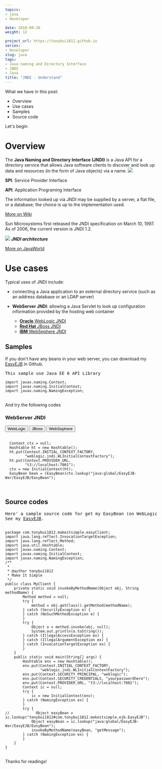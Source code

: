 ```yaml
---
topics:
- java
- developer

date: 2018-09-20
weight: 12

project_url: https://tonybui1812.github.io
series:
- Developer
slug: java
tags:
- Java naming and Directory Interface
- JNDI
- Java
title: "JNDI - Understand"
---
```


<link rel="stylesheet" href="/css/w3css_4_w3.css">
<link rel="stylesheet" href="/highlight/styles/default.css">
<script src="/highlight/highlight.pack.js"></script>
<script>hljs.initHighlightingOnLoad();</script>
What we have in this post:

- Overview
- Use cases
- Samples
- Source code

<!--more-->


Let's begin



<h1>Overview</h1>
The <b>Java Naming and Directory Interface (JNDI)</b> is a Java API for a directory service that allows Java software clients to discover and look up data and resources (in the form of Java objects) via a name.

<img src="/img/basic_jndi_diagram.JPG" />

<b>SPI</b>: Service Provider Interface

<b>API</b>: Application Programing Interface

The information looked up via JNDI may be supplied by a server, a flat file, or a database; the choice is up to the implementation used. 

<a href="https://en.wikipedia.org/wiki/Java_Naming_and_Directory_Interface" target="_blank">More on Wiki</a>

Sun Microsystems first released the JNDI specification on March 10, 1997. As of 2006, the current version is JNDI 1.2.

<img src="/img/sun_jw_jndi_orig.gif">
<i><b>JNDI architecture</b></i>

<a href="https://www.javaworld.com/article/2074186/jndi/j2ee-or-j2se--jndi-works-with-both.html" target="_blank">More on JavaWorld</a>


<h1>Use cases</h1>
Typical uses of JNDI include:

- connecting a Java application to an external directory service (such as an address database or an LDAP server)

- <b>WebServer JNDI</b>: allowing a Java Servlet to look up configuration information provided by the hosting web container
	- <a href="https://docs.oracle.com/cd/E13222_01/wls/docs100/jndi/over.html" target="_blank"><b>Oracle</b> WebLogic JNDI</a>
	- <a href="https://docs.jboss.org/author/display/AS71/JNDI+Reference" target="_blank"><b>Red Hat</b> JBoss JNDI</a>
	- <a href="https://www.ibm.com/support/knowledgecenter/en/SSAW57_9.0.0/com.ibm.websphere.nd.multiplatform.doc/ae/tnam_develop_naming.html" target="_blank"><b>IBM</b> WebSephere JNDI</a>
	
<h2>Samples</h2>	
If you don't have any beans in your web server, you can download my <a href="https://github.com/tonybui1812/EasyEJB">EasyEJB</a> in Github.

<pre>
This sample use Java EE 6 API Library
<code class="java">
import javax.naming.Context;
import javax.naming.InitialContext;
import javax.naming.NamingException;
</code>
</pre>

And try the following codes


<h3>WebServer JNDI</h3>

<div class="w3-bar w3-black">
  <button class="w3-bar-item w3-button tablink w3-red" onclick="openTab(event,'WebLogic','city')">WebLogic</button>
  <button class="w3-bar-item w3-button tablink" onclick="openTab(event,'JBoss','city')">JBoss</button>
  <button class="w3-bar-item w3-button tablink" onclick="openTab(event,'WebSephere','city')">WebSephere</button>
</div>

<div id="WebLogic" class="w3-container city">
  <pre>
  <code class="java">
  Context ctx = null;
  Hashtable ht = new Hashtable();
  ht.put(Context.INITIAL_CONTEXT_FACTORY,
         "weblogic.jndi.WLInitialContextFactory");
  ht.put(Context.PROVIDER_URL,
         "t3://localhost:7001");
  ctx = new InitialContext(ht);
  EasyBean bean = (EasyBean)ctx.lookup("java:global/EasyEJB-War/EasyEJB/EasyBean");  
  </code>
  </pre>
  
</div>

<div id="JBoss" class="w3-container city" style="display:none" >
 <pre> <code class="java">
final Properties env = new Properties();
env.put(Context.INITIAL_CONTEXT_FACTORY
	,org.jboss.naming.remote.client.InitialContextFactory.class.getName());
env.put(Context.PROVIDER_URL, "remote://localhost:4447");
remoteContext = new InitialContext(env);
MyBean myBean = remoteContext.lookup("java:global/MyBean");

</code></pre>
</div>

<div id="WebSephere" class="w3-container city" style="display:none">
  <pre><code class="java">
Hashtable env = new Hashtable();
env.put(Context.INITIAL_CONTEXT_FACTORY,
      "com.ibm.websphere.naming.WsnInitialContextFactory");
env.put(Context.PROVIDER_URL, "iiop://localhost:2809");
Context ctx = new InitialContext(env);
//look up
Object o = ctx.lookup("com/mycom/MyEJBHome");
</code>
</pre>
</div>

<h2>Source codes</h2>	
<pre>
Here' a sample source code for get my EasyBean (on WebLogic Server).
See my <a href="https://github.com/tonybui1812/EasyEJB">EasyEJB</a>.

<code>
package com.tonybui1812.makeitsimple.easyClient;
import java.lang.reflect.InvocationTargetException;
import java.lang.reflect.Method;
import java.util.Hashtable;
import javax.naming.Context;
import javax.naming.InitialContext;
import javax.naming.NamingException;
/**
 *
 * @author tonybui1812
 * Make It Simple
 */
public class MyClient {
    private static void invokeByMethodName(Object obj, String methodName) {
        Method method = null;
        try {
            method = obj.getClass().getMethod(methodName);
        } catch (SecurityException e) {
        } catch (NoSuchMethodException e) {
        }
        try {
            Object o = method.invoke(obj, null);
            System.out.println(o.toString());
        } catch (IllegalAccessException ex) {
        } catch (IllegalArgumentException ex) {
        } catch (InvocationTargetException ex) {
        }
    }
    public static void main(String[] args) {
        Hashtable env = new Hashtable();
        env.put(Context.INITIAL_CONTEXT_FACTORY,
                "weblogic.jndi.WLInitialContextFactory");
        env.put(Context.SECURITY_PRINCIPAL, "weblogic");
        env.put(Context.SECURITY_CREDENTIALS, "yourpasswordhere");
        env.put(Context.PROVIDER_URL, "t3://localhost:7001");
        Context ic = null;
        try {
            ic = new InitialContext(env);
        } catch (NamingException ex) {
        }
        try {
//            Object easyBean = ic.lookup("tonybui1812#com.tonybui1812.makeitsimple.ejb.EasyEJB");
            Object easyBean = ic.lookup("java:global/EasyEJB-War/EasyEJB/EasyBean");
            invokeByMethodName(easyBean, "getMessage");
        } catch (NamingException ex) {
        }
    }
}
</code>
</pre>

Thanks for readings!


<script src="/scripts/tab_function.js" />

